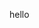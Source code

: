hello
<!---
Porcupine2009/ is a ✨ special ✨ repository because its `README.md` (this file) appears on your GitHub profile.
You can click the Preview link to take a look at your changes.
--->
